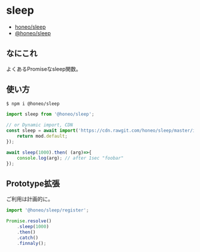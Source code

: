 # sleep
* [honeo/sleep](https://github.com/honeo/sleep)  
* [@honeo/sleep](https://www.npmjs.com/package/@honeo/sleep)


## なにこれ
よくあるPromiseなsleep関数。


## 使い方
```bash
$ npm i @honeo/sleep
```
```js
import sleep from '@honeo/sleep';

// or Dynamic import, CDN
const sleep = await import('https://cdn.rawgit.com/honeo/sleep/master/index.mjs').then( (mod)=>{
	return mod.default;
});

await sleep(1000).then( (arg)=>{
	console.log(arg); // after 1sec "foobar"
});
```

## Prototype拡張
ご利用は計画的に。
```js
import '@honeo/sleep/register';

Promise.resolve()
	.sleep(1000)
	.then()
	.catch()
	.finnaly();
```
